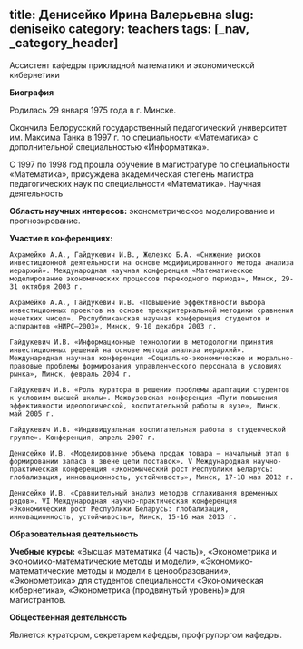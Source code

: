 title: Денисейко Ирина Валерьевна
slug: deniseiko
category: teachers
tags: [_nav, _category_header]
---

Ассистент кафедры прикладной математики и экономической кибернетики

__Биография__

Родилась 29 января 1975 года в г. Минске.

Окончила Белорусский государственный педагогический университет им. Максима Танка в 1997 г. по специальности «Математика» с дополнительной специальностью «Информатика».

С 1997 по 1998 год прошла обучение в магистратуре по специальности «Математика», присуждена академическая степень магистра педагогических наук по специальности «Математика».
Научная деятельность

__Область научных интересов:__ эконометрическое моделирование и прогнозирование.

__Участие в конференциях:__


    Ахрамейко А.А., Гайдукевич И.В., Железко Б.А. «Снижение рисков инвестиционной деятельности на основе модифицированного метода анализа иерархий». Международная научная конференция «Математическое моделирование экономических процессов переходного периода», Минск, 29-31 октября 2003 г.

    Ахрамейко А.А., Гайдукевич И.В. «Повышение эффективности выбора инвестиционных проектов на основе трехкритериальной методики сравнения нечетких чисел». Республиканская научная конференция студентов и аспирантов «НИРС–2003», Минск, 9-10 декабря 2003 г.

    Гайдукевич И.В. «Информационные технологии в методологии принятия инвестиционных решений на основе метода анализа иерархий». Международная научная конференция «Социально-экономические и морально-правовые проблемы формирования управленческого персонала в условиях рынка», Минск, февраль 2004 г.

    Гайдукевич И.В. «Роль куратора в решении проблемы адаптации студентов к условиям высшей школы». Межвузовская конференция «Пути повышения эффективности идеологической, воспитательной работы в вузе», Минск, май 2005 г.

    Гайдукевич И.В. «Индивидуальная воспитательная работа в студенческой группе». Конференция, апрель 2007 г.

    Денисейко И.В. «Моделирование объема продаж товара – начальный этап в формировании запаса в звене цепи поставок». V Международная научно-практическая конференция «Экономический рост Республики Беларусь: глобализация, инновационность, устойчивость», Минск, 17-18 мая 2012 г.

    Денисейко И.В. «Сравнительный анализ методов сглаживания временных рядов». VI Международная научно-практическая конференция «Экономический рост Республики Беларусь: глобализация, инновационность, устойчивость», Минск, 15-16 мая 2013 г.

__Образовательная деятельность__

__Учебные курсы:__ «Высшая математика (4 часть)», «Эконометрика и экономико-математические методы и модели», «Экономико-математические методы и модели в ценообразовании», «Эконометрика» для студентов специальности «Экономическая кибернетика», «Эконометрика (продвинутый уровень)» для магистрантов.

__Общественная деятельность__

Является куратором, секретарем кафедры, профгрупоргом кафедры.
